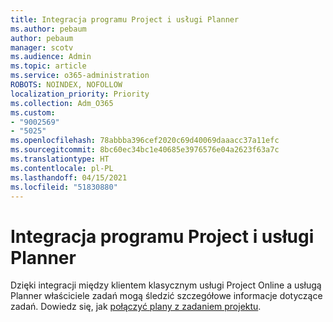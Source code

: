 ```yaml
---
title: Integracja programu Project i usługi Planner
ms.author: pebaum
author: pebaum
manager: scotv
ms.audience: Admin
ms.topic: article
ms.service: o365-administration
ROBOTS: NOINDEX, NOFOLLOW
localization_priority: Priority
ms.collection: Adm_O365
ms.custom:
- "9002569"
- "5025"
ms.openlocfilehash: 78abbba396cef2020c69d40069daaacc37a11efc
ms.sourcegitcommit: 8bc60ec34bc1e40685e3976576e04a2623f63a7c
ms.translationtype: HT
ms.contentlocale: pl-PL
ms.lasthandoff: 04/15/2021
ms.locfileid: "51830880"
---
```

# <a name="project-and-planner-integration"></a>Integracja programu Project i usługi Planner

Dzięki integracji między klientem klasycznym usługi Project Online a usługą Planner właściciele zadań mogą śledzić szczegółowe informacje dotyczące zadań. Dowiedz się, jak [połączyć plany z zadaniem projektu](https://www.microsoft.com/microsoft-365/blog/2017/10/30/introducing-new-ways-to-work-in-microsoft-project/).
